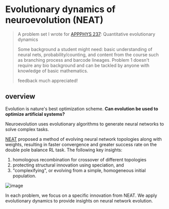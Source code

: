  # Evolutionary dynamics of neuroevolution (NEAT)

> A problem set I wrote for [APPPHYS 237](https://bgoodlab.github.io/courses/apphys237/): Quantitative evolutionary dynamics
> 
> Some background a student might need: basic understanding of neural nets, probability/counting, and content from the course such as branching process and barcode lineages. Problem 1 doesn't require any bio background and can be tackled by anyone with knowledge of basic mathematics.
>
> feedback much appreciated!

## overview

Evolution is nature's best optimization scheme. **Can evolution be used to optimize artificial systems?**

Neuroevolution uses evolutionary algorithms to generate neural networks to solve complex tasks.

[NEAT](https://nn.cs.utexas.edu/downloads/papers/stanley.ec02.pdf) proposed a method of evolving neural network topologies along with weights, resulting in faster convergence and greater success rate on the double pole balance RL task. The following key insights:
1) homologous recombination for crossover of different topologies
2) protecting structural innovation using speciation, and
3) "complexifying", or evolving from a simple, homogeneous initial population.

![image](https://github.com/ellenjxu/quant-evolutionary-dynamics/assets/56745453/320c218c-5f50-444b-90c3-20c08479cb2d)


In each problem, we focus on a specific innovation from NEAT. We apply evolutionary dynamics to provide insights on neural network evolution.
